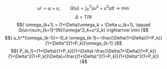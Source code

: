 
$${
\omega' = \omega + u, \qquad Q(u)=\int_{0}^{T}(\omega^2+u^2)dt \rightarrow \min
}$$
$${
\Delta = T/N
}$$
$${
\omega_{k+1} = (1+\Delta)\omega_k + \Delta u_{k+1}, \qquad Q(u)=\sum_{k=1}^{N}(\omega^2_k+u^2_k) \rightarrow \min
}$$
$${
u_k^*(\omega_{k-1})=-D_k \omega_{k-1}=-\frac{\Delta(1+\Delta)(1+P_k)}{1+\Delta^2(1+P_k)}\omega_{k-1}
}$$
$${
P_{k_1}=(1+\Delta)(1+P_k)[(1+\Delta)-\frac{\Delta(1+\Delta)(1+P_k)}{1+\Delta^2(1+P_k)}\Delta]=\frac{(1+\Delta)^2(1+P_k)}{1+\Delta^2(1+P_k)}
}$$
